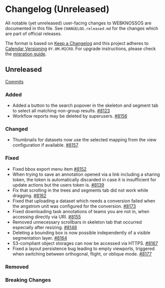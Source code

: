 # Changelog (Unreleased)

All notable (yet unreleased) user-facing changes to WEBKNOSSOS are documented in this file.
See `CHANGELOG.released.md` for the changes which are part of official releases.

The format is based on [Keep a Changelog](http://keepachangelog.com/en/1.0.0/)
and this project adheres to [Calendar Versioning](http://calver.org/) `0Y.0M.MICRO`.
For upgrade instructions, please check the [migration guide](MIGRATIONS.released.md).

## Unreleased
[Commits](https://github.com/scalableminds/webknossos/compare/24.11.0...HEAD)

### Added
- Added a button to the search popover in the skeleton and segment tab to select all matching non-group results. [#8123](https://github.com/scalableminds/webknossos/pull/8123)
- Workflow reports may be deleted by superusers. [#8156](https://github.com/scalableminds/webknossos/pull/8156)

### Changed
- Thumbnails for datasets now use the selected mapping from the view configuration if available. [#8157](https://github.com/scalableminds/webknossos/pull/8157)

### Fixed
- Fixed bbox export menu item [#8152](https://github.com/scalableminds/webknossos/pull/8152)
- When trying to save an annotation opened via a link including a sharing token, the token is automatically discarded in case it is insufficient for update actions but the users token is. [#8139](https://github.com/scalableminds/webknossos/pull/8139)
- Fix that scrolling in the trees and segments tab did not work while dragging. [#8162](https://github.com/scalableminds/webknossos/pull/8162)
- Fixed that uploading a dataset which needs a conversion failed when the angstrom unit was configured for the conversion. [#8173](https://github.com/scalableminds/webknossos/pull/8173)
- Fixed downloading task annotations of teams you are not in, when accessing directly via URI. [#8155](https://github.com/scalableminds/webknossos/pull/8155)
- Removed unnecessary scrollbars in skeleton tab that occurred especially after resizing. [#8148](https://github.com/scalableminds/webknossos/pull/8148)
- Deleting a bounding box is now possible independently of a visible segmentation layer. [#8164](https://github.com/scalableminds/webknossos/pull/8164)
- S3-compliant object storages can now be accessed via HTTPS. [#8167](https://github.com/scalableminds/webknossos/pull/8167)
- Fixed a layout persistence bug leading to empty viewports, triggered when switching between orthogonal, flight, or oblique mode. [#8177](https://github.com/scalableminds/webknossos/pull/8177)

### Removed

### Breaking Changes
